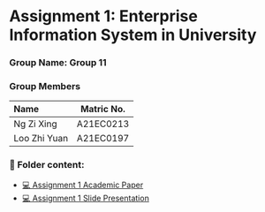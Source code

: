 # Assignment 1: Enterprise Information System in University
### Group Name: Group 11
### Group Members

| Name                                     | Matric No. |
| :---------------------------------------- | :-------------: |
| Ng Zi Xing           |A21EC0213      |
| Loo Zhi Yuan              |A21EC0197     |

### 📂 Folder content:
* [💻 Assignment 1 Academic Paper](https://github.com/mikhaiIy/Academic-Paper-EIS-2024/blob/main/Group%2011/SECP3744_EIS_Group11_Assignment1_Academic%20Paper.pdf)
* [💻 Assignment 1  Slide Presentation](https://github.com/mikhaiIy/Academic-Paper-EIS-2024/blob/main/Group%2011/SECP3744_EIS_Group11_Assignment1_Presentation%20(1).pdf)
